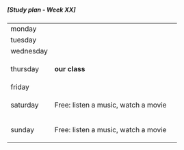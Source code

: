 <h5>[Study plan - Week XX]</h5>
<table>
    <tr>
        <td>monday</td>
        <td><p></p></td>
        <td><i class="fa-solid fa-x" style="color:red;"></i></td>
    </tr>
    <tr>
        <td>tuesday</td>
        <td><p></p></td>
        <td><i class="fa-solid fa-x" style="color:red;"></i></td>
    </tr>
    <tr>
        <td>wednesday</td>
        <td><p></p></td>
        <td><i class="fa-solid fa-x" style="color:red;"></i></td>
    </tr>
    <tr>
        <td>thursday</td>
        <td><p><strong>our class</strong></p></td>
        <td><i class="fa-solid fa-x" style="color:red;"></i></td>
    </tr>
    <tr>
        <td>friday</td>
        <td><p></p></td>
        <td><i class="fa-solid fa-x" style="color:red;"></i></td>
    </tr>
    <tr>
        <td>saturday</td>
        <td><p>Free: listen a music, watch a movie</p></td>
        <td><i class="fa-solid fa-x" style="color:red;"></i></td>
    </tr>
    <tr>
        <td>sunday</td>
        <td><p>Free: listen a music, watch a movie</p></td>
        <td><i class="fa-solid fa-x" style="color:red;"></i></td>
    </tr>
</table>